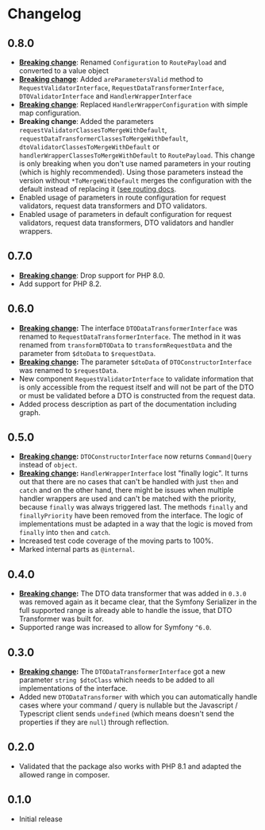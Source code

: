 # Changelog

## 0.8.0

- **[Breaking change](./UPGRADE.md#renamed-configuration-to-routepayload-and-converted-to-a-value-object)**: Renamed `Configuration` to `RoutePayload` and converted to a value object
- **[Breaking change](./UPGRADE.md#new-method-for-requestvalidatorinterface-requestdatatransformerinterface-dtovalidatorinterface-and-handlerwrapperinterface)**: Added `areParametersValid` method to `RequestValidatorInterface`, `RequestDataTransformerInterface`, `DTOValidatorInterface` and `HandlerWrapperInterface`
- **[Breaking change](./UPGRADE.md#update-handler-wrapper-configuration)**: Replaced `HandlerWrapperConfiguration` with simple map configuration.
- **Breaking change**: Added the parameters `requestValidatorClassesToMergeWithDefault`, `requestDataTransformerClassesToMergeWithDefault`, `dtoValidatorClassesToMergeWithDefault` or `handlerWrapperClassesToMergeWithDefault` to `RoutePayload`. This change is only breaking when you don't use named parameters in your routing (which is highly recommended). Using those parameters instead the version without `*ToMergeWithDefault` merges the configuration with the default instead of replacing it ([see routing docs](./docs/routing.md#merge-configuration-from-request-validators-request-data-transformers-dto-validators-and-handler-wrappers-with-default).
- Enabled usage of parameters in route configuration for request validators, request data transformers and DTO validators.
- Enabled usage of parameters in default configuration for request validators, request data transformers, DTO validators and handler wrappers.

## 0.7.0

- **[Breaking change](./UPGRADE.md#upgrade-to-at-least-php-81)**: Drop support for PHP 8.0.
- Add support for PHP 8.2.

## 0.6.0

- **[Breaking change](./UPGRADE.md#interface-dtodatatransformerinterface-was-renamed-to-requestdatatransformerinterface):** The interface `DTODataTransformerInterface` was renamed to `RequestDataTransformerInterface`. The method in it was renamed from `transformDTOData` to `transformRequestData` and the parameter from `$dtoData` to `$requestData`.
- **[Breaking change](./UPGRADE.md#request-data-parameter-in-dtoconstructorinterface):** The parameter `$dtoData` of `DTOConstructorInterface` was renamed to `$requestData`.
- New component `RequestValidatorInterface` to validate information that is only accessible from the request itself and will not be part of the DTO or must be validated before a DTO is constructed from the request data.
- Added process description as part of the documentation including graph.

## 0.5.0

- **[Breaking change](./UPGRADE.md#more-specific-return-type-for-dtoconstructorinterface):** `DTOConstructorInterface` now returns `Command|Query` instead of `object`.
- **[Breaking change](./UPGRADE.md#removed-finally-logic-in-handlerwrapperinterface):** `HandlerWrapperInterface` lost "finally logic". It turns out that there are no cases that can't be handled with just `then` and `catch` and on the other hand, there might be issues when multiple handler wrappers are used and can't be matched with the priority, because `finally` was always triggered last. The methods `finally` and `finallyPriority` have been removed from the interface. The logic of implementations must be adapted in a way that the logic is moved from `finally` into `then` and `catch`.
- Increased test code coverage of the moving parts to 100%.
- Marked internal parts as `@internal`.

## 0.4.0

- **[Breaking change](./UPGRADE.md#removed-nullableasoptionalpropertiesdtodatatransformer):** The DTO data transformer that was added in `0.3.0` was removed again as it became clear, that the Symfony Serializer in the full supported range is already able to handle the issue, that DTO Transformer was built for.
- Supported range was increased to allow for Symfony `^6.0`.

## 0.3.0

- **[Breaking change](./UPGRADE.md#new-parameter-string-dtoclass-for-dtodatatransformerinterface):** The `DTODataTransformerInterface` got a new parameter `string $dtoClass` which needs to be added to all implementations of the interface.
- Added new `DTODataTransformer` with which you can automatically handle cases where your command / query is nullable but the Javascript / Typescript client sends `undefined` (which means doesn't send the properties if they are `null`) through reflection.

## 0.2.0

- Validated that the package also works with PHP 8.1 and adapted the allowed range in composer.

## 0.1.0

- Initial release
